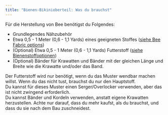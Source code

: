 ```yaml
---
title: "Bienen-Bikinioberteil: Was du brauchst"
---
```


Für die Herstellung von Bee benötigst du Folgendes:

- Grundlegendes Nähzubehör
- Etwa 0,5 - 1 Meter (0,6 - 1,1 Yards) eines geeigneten Stoffes ([siehe Bee Fabric options](/docs/patterns/bee/fabric/))
- (Optional) Etwa 0,5 - 1 Meter (0,6 - 1,1 Yards) Futterstoff ([siehe Bienenstoffoptionen](/docs/patterns/bee/fabric/))
- (Optional) Bänder für Krawatten und Bänder mit der gleichen Länge und Breite wie die Krawatte und/oder das Band.

<Note>

Der Futterstoff wird nur benötigt, wenn du das Muster wendbar machen willst. Wenn du das nicht tust, brauchst du nur den Hauptstoff.  
Du kannst für dieses Muster einen Serger/Overlocker verwenden, aber das ist nicht zwingend erforderlich.  
Du kannst Bänder und Kordeln verwenden, anstatt eigene Krawatten herzustellen. Achte nur darauf, dass du mehr kaufst, als du brauchst, und dass du sie nach dem Bau zuschneidest.

</Note>
